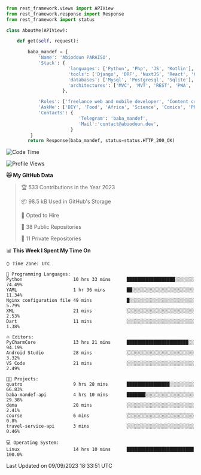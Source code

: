 ###
```python
from rest_framework.views import APIView
from rest_framework.response import Response
from rest_framework import status

class AboutMe(APIView):

    def get(self, request):

        baba_mandef = {
            'Name': 'Abiodoun PARAISO',
            'Stack': {
                       'languages': ['Python', 'Php', 'JS', 'Kotlin'],
                       'tools': ['Django', 'DRF', 'NuxtJS', 'React', 'Kotlin', 'Electron'],
                       'databases': ['Mysql', 'Postgresql', 'Sqlite'],
                       'architectures': ['MVC', 'MVT', 'REST', 'PWA', 'SPA', 'MicroServices']
                     },

            'Roles': ['freelance web and mobile developer', 'Content creator', 'Teacher', 'Mentor'],
            'AskMe': ['DIY', 'Food', 'Africa', 'Science', 'Comics', 'Photography', 'Tech', 'Programming'],
            'Contacts': {
                           'Telegram': 'baba_mandef',
                           'Mail':'contact@abiodoun.dev',
                        }
         }
        return Response(baba_mandef, status=status.HTTP_200_OK)

```                    

<!--START_SECTION:waka-->
![Code Time](http://img.shields.io/badge/Code%20Time-764%20hrs%2023%20mins-blue)

![Profile Views](http://img.shields.io/badge/Profile%20Views-0-blue)

**🐱 My GitHub Data** 

> 🏆 533 Contributions in the Year 2023
 > 
> 📦 98.5 kB Used in GitHub's Storage 
 > 
> 💼 Opted to Hire
 > 
> 📜 38 Public Repositories 
 > 
> 🔑 11 Private Repositories  
 > 
📊 **This Week I Spent My Time On** 

```text
⌚︎ Time Zone: UTC

💬 Programming Languages: 
Python                   10 hrs 33 mins      ██████████████████░░░░░░░   74.49% 
YAML                     1 hr 36 mins        ██░░░░░░░░░░░░░░░░░░░░░░░   11.34% 
Nginx configuration file 49 mins             █░░░░░░░░░░░░░░░░░░░░░░░░   5.79% 
XML                      21 mins             ░░░░░░░░░░░░░░░░░░░░░░░░░   2.53% 
Dart                     11 mins             ░░░░░░░░░░░░░░░░░░░░░░░░░   1.38%

🔥 Editors: 
PyCharmCore              13 hrs 21 mins      ███████████████████████░░   94.19% 
Android Studio           28 mins             ░░░░░░░░░░░░░░░░░░░░░░░░░   3.32% 
VS Code                  21 mins             ░░░░░░░░░░░░░░░░░░░░░░░░░   2.49%

🐱‍💻 Projects: 
quatro                   9 hrs 28 mins       ████████████████░░░░░░░░░   66.83% 
baba-mandef-api          4 hrs 10 mins       ███████░░░░░░░░░░░░░░░░░░   29.38% 
dema                     20 mins             ░░░░░░░░░░░░░░░░░░░░░░░░░   2.41% 
course                   6 mins              ░░░░░░░░░░░░░░░░░░░░░░░░░   0.8% 
travel-service-api       3 mins              ░░░░░░░░░░░░░░░░░░░░░░░░░   0.46%

💻 Operating System: 
Linux                    14 hrs 10 mins      █████████████████████████   100.0%

```


 Last Updated on 09/09/2023 18:33:51 UTC
<!--END_SECTION:waka-->

